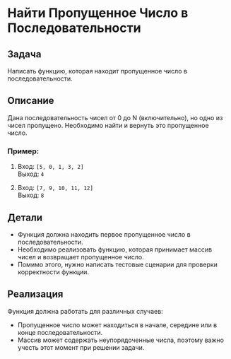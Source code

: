 # Найти Пропущенное Число в Последовательности

## Задача

Написать функцию, которая находит пропущенное число в последовательности. 

## Описание

Дана последовательность чисел от 0 до N (включительно), но одно из чисел пропущено. Необходимо найти и вернуть это пропущенное число.

### Пример:
1. Вход: `[5, 0, 1, 3, 2]`  
   Выход: `4`
   
2. Вход: `[7, 9, 10, 11, 12]`  
   Выход: `8`

## Детали

- Функция должна находить первое пропущенное число в последовательности.
- Необходимо реализовать функцию, которая принимает массив чисел и возвращает пропущенное число.
- Помимо этого, нужно написать тестовые сценарии для проверки корректности функции.

## Реализация

Функция должна работать для различных случаев:
- Пропущенное число может находиться в начале, середине или в конце последовательности.
- Массив может содержать неупорядоченные числа, поэтому важно учесть этот момент при решении задачи.
